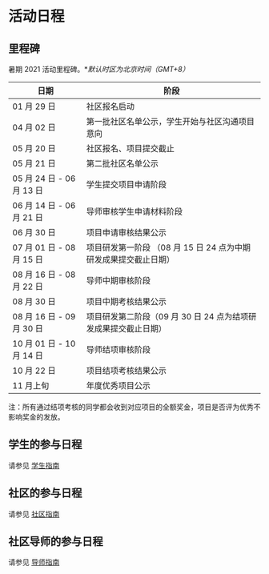 # 活动日程

## 里程碑

暑期 2021 活动里程碑。**默认时区为北京时间（GMT+8）*

| 日期                      | 阶段                                     |
| ------------------------- | ---------------------------------------- |
| 01 月 29 日               | 社区报名启动                            |
| 04 月 02 日               | 第一批社区名单公示，学生开始与社区沟通项目意向 |
| 05 月 20 日               | 社区报名、项目提交截止                     |
| 05 月 21 日               | 第二批社区名单公示                        |
| 05 月 24 日 - 06 月 13 日 | 学生提交项目申请阶段                     |
| 06 月 14 日 - 06 月 21 日 | 导师审核学生申请材料阶段                  |
| 06 月 30 日               | 项目申请审核结果公示                     |
| 07 月 01 日 - 08 月 15 日 | 项目研发第一阶段 （08 月 15 日 24 点为中期研发成果提交截止日期） |
| 08 月 16 日 - 08 月 22 日 | 导师中期审核阶段                         |
| 08 月 30 日               | 项目中期考核结果公示                     |
| 08 月 16 日 - 09 月 30 日 | 项目研发第二阶段（09 月 30 日 24 点为结项研发成果提交截止日期） |
| 10 月 01 日 - 10 月 14 日  | 导师结项审核阶段                     |
| 10 月 22 日               | 项目结项考核结果公示                     |
| 11 月上旬                 | 年度优秀项目公示                         |

注：所有通过结项考核的同学都会收到对应项目的全额奖金，项目是否评为优秀不影响奖金的发放。

## 学生的参与日程

请参见 [学生指南](student.md)

## 社区的参与日程

请参见 [社区指南](community.md)

## 社区导师的参与日程

请参见 [导师指南](mentor.md)
